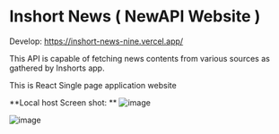 # Inshort News ( NewAPI Website )

Develop: https://inshort-news-nine.vercel.app/

This API is capable of fetching news contents from various sources as gathered by Inshorts app.

This is React Single page application website

**Local host Screen shot:
**
![image](https://github.com/vishwajeets148/inshort-news/assets/131684333/0608caa3-31c6-4e2f-a603-fb934a17e787)

![image](https://github.com/vishwajeets148/inshort-news/assets/131684333/ba925f1d-ff09-4141-aae2-7d6c238caf7f)

